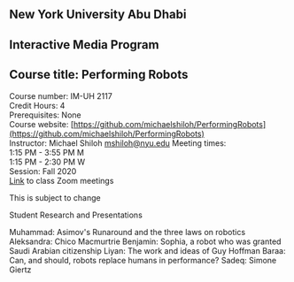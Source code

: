 ## New York University Abu Dhabi  
## Interactive Media Program
## Course title: Performing Robots
Course number: IM-UH 2117  
Credit Hours: 4     
Prerequisites: None     
Course website:
[https://github.com/michaelshiloh/PerformingRobots](https://github.com/michaelshiloh/PerformingRobots)  
Instructor: Michael Shiloh mshiloh@nyu.edu
Meeting times:    
1:15 PM - 3:55 PM M  
1:15 PM - 2:30 PM W  
Session: Fall 2020    
[Link](https://nyu.zoom.us/j/99801224178) to class Zoom meetings

This is subject to change

Student Research and Presentations

Muhammad: Asimov's Runaround and the three laws on robotics
Aleksandra: Chico Macmurtrie
Benjamin: Sophia, a robot who was granted Saudi Arabian citizenship
Liyan: The work and ideas of Guy Hoffman
Baraa: Can, and should, robots replace humans in performance?
Sadeq: Simone Giertz
